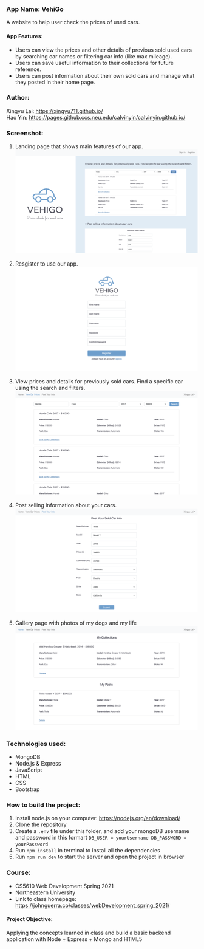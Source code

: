 ### App Name: VehiGo

A website to help user check the prices of used cars.

#### App Features:

- Users can view the prices and other details of previous sold used cars by searching car names or filtering car info (like max mileage).
- Users can save useful information to their collections for future reference.
- Users can post information about their own sold cars and manage what they posted in their home page.

### Author:

Xingyu Lai: https://xingyu711.github.io/ <br>
Hao Yin: https://pages.github.ccs.neu.edu/calvinyin/calvinyin.github.io/

### Screenshot:

1. Landing page that shows main features of our app.
   ![Lading page](public/images/landing-page.png) <br> <br>
2. Resgister to use our app.
   ![Register page](public/images/register-page.png) <br> <br>
3. View prices and details for previously sold cars. Find a specific car using the search and filters.
   ![View car prices page](public/images/screenshot1.png) <br> <br>
4. Post selling information about your cars.
   ![Post info page](public/images/screenshot2.png) <br> <br>
5. Gallery page with photos of my dogs and my life
   ![Home page](public/images/screenshot3.png)

### Technologies used:

- MongoDB
- Node.js & Express
- JavaScript
- HTML
- CSS
- Bootstrap

### How to build the project:

1. Install node.js on your computer: https://nodejs.org/en/download/
2. Clone the repository
3. Create a `.env` file under this folder, and add your mongoDB username and password in this formart `DB_USER = yourUsername DB_PASSWORD = yourPassword`
4. Run `npm install` in terminal to install all the dependencies
5. Run `npm run dev` to start the server and open the project in browser

### Course:

- CS5610 Web Development Spring 2021
- Northeastern University
- Link to class homepage: https://johnguerra.co/classes/webDevelopment_spring_2021/

#### Project Objective:

Applying the concepts learned in class and build a basic backend application with Node + Express + Mongo and HTML5
